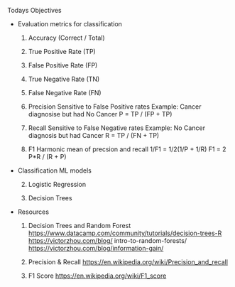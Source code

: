 Todays Objectives

* Evaluation metrics for classification
    
    1) Accuracy (Correct / Total)

    2) True Positive Rate (TP)

    3) False Positive Rate (FP)

    4) True Negative Rate (TN)

    5) False Negative Rate (FN)

    6) Precision
    Sensitive to False Positive rates
    Example: Cancer diagnosise but had No Cancer
    P = TP / (FP + TP)

    7) Recall
    Sensitive to False Negative rates
    Example: No Cancer diagnosis but had Cancer
    R = TP / (FN + TP)

    8) F1
    Harmonic mean of precsion and recall
    1/F1 = 1/2(1/P + 1/R)
    F1 = 2 P*R / (R + P)

* Classification ML models

    2) Logistic Regression 

    2) Decision Trees


* Resources
    
    1) Decision Trees and Random Forest
    https://www.datacamp.com/community/tutorials/decision-trees-R
    https://victorzhou.com/blog/    intro-to-random-forests/
    https://victorzhou.com/blog/information-gain/
    
    5) Precision & Recall
    https://en.wikipedia.org/wiki/Precision_and_recall

    6) F1 Score
    https://en.wikipedia.org/wiki/F1_score